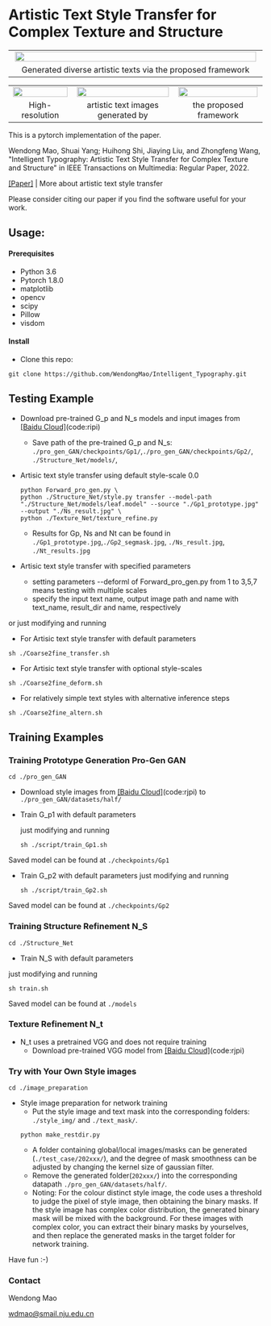 # Artistic Text Style Transfer for Complex Texture and Structure

<table border="0" width='90%'>
 <tr align="center">	
  <td width="18.6%"><img src="https://github.com/WendongMao/Intelligent_Typography/tree/master/picture/example.png" width="99%" ></td>
 </tr>
 <tr align="center">
  <td> Generated diverse artistic texts via the proposed framework
</tr>					 
 </table>
 <table border="0" width='100%'>
 <tr align="center">
  <td width="25%"><img src= "https://raw.githubusercontent.com/WendongMao/Intelligent_Typography/tree/master/picture/love_higres.png" alt="" width="99%" ></td>	
  <td width="40%"><img src= "https://raw.github.com/WendongMao/Intelligent_Typography/tree/master/picture/spring_higres.png"alt="" width="99%" ></td>	
  <td width="35%"><img src="https://raw.github.com/WendongMao/Intelligent_Typography/tree/master/picture/tasty_higres.png" alt="" width="99%" ></td>			
 </tr>					 
 <tr align="center">
  <td> High-resolution <td> artistic text images generated by<td> the proposed framework
</tr>	
</table>

This is a pytorch implementation of the paper.

Wendong Mao, Shuai Yang; Huihong Shi, Jiaying Liu, and Zhongfeng Wang,  "Intelligent Typography: Artistic Text Style Transfer for Complex Texture and Structure"  in IEEE Transactions on Multimedia: Regular Paper, 2022.

[[Paper]](XXXxxxxxx) | More about artistic text style transfer 

Please consider citing our paper if you find the software useful for your work.


## Usage: 

#### Prerequisites
- Python 3.6
- Pytorch 1.8.0
- matplotlib
- opencv
- scipy
- Pillow
- visdom



#### Install
- Clone this repo:
```
git clone https://github.com/WendongMao/Intelligent_Typography.git
```
## Testing Example

- Download pre-trained G_p and N_s models and input images from  [[Baidu Cloud]](https://xxxx)(code:ripi)
  - Save path of the  pre-trained G_p and N_s: `./pro_gen_GAN/checkpoints/Gp1/`,`./pro_gen_GAN/checkpoints/Gp2/`, `./Structure_Net/models/`,


- Artisic text style transfer using default style-scale 0.0
  ```
  python Forward_pro_gen.py \
  python ./Structure_Net/style.py transfer --model-path "./Structure_Net/models/leaf.model" --source "./Gp1_prototype.jpg" --output "./Ns_result.jpg" \
  python ./Texture_Net/texture_refine.py
  ```
  - Results for Gp, Ns and Nt can be found in `./Gp1_prototype.jpg`,`./Gp2_segmask.jpg`, `./Ns_result.jpg`, `./Nt_results.jpg`


- Artisic text style transfer with specified parameters
  - setting parameters --deforml of Forward_pro_gen.py from 1 to 3,5,7 means testing with multiple scales 
  - specify the input text name, output image path and name with text_name, result_dir and name, respectively


 or just modifying and running

- For Artisic text style transfer with default parameters
 ```
 sh ./Coarse2fine_transfer.sh
 ```

- For Artisic text style transfer with optional style-scales
 ```
 sh ./Coarse2fine_deform.sh
 ```

- For relatively simple text styles with alternative inference steps
 ```
 sh ./Coarse2fine_altern.sh
 ```


## Training Examples

### Training Prototype Generation Pro-Gen GAN
```
cd ./pro_gen_GAN
```
- Download style images from  [[Baidu Cloud]](https://xxxxx)(code:rjpi) to `./pro_gen_GAN/datasets/half/`
- Train G_p1 with default parameters

  just modifying and running
  ```
  sh ./script/train_Gp1.sh
  ```
Saved model can be found at `./checkpoints/Gp1`


- Train G_p2 with default parameters
  just modifying and running
  ```
  sh ./script/train_Gp2.sh
  ```
Saved model can be found at `./checkpoints/Gp2`



### Training Structure Refinement N_S
```
cd ./Structure_Net
```

- Train N_S with default parameters

 just modifying and running
 ```
 sh train.sh
 ```
Saved model can be found at `./models`


### Texture Refinement N_t

- N_t uses a pretrained VGG and does not require training
  - Download pre-trained VGG model from  [[Baidu Cloud]](https://xxx)(code:rjpi) 



### Try with Your Own Style images
```
cd ./image_preparation
```
- Style image preparation for network training
  - Put the style image and text mask into the corresponding folders: `./style_img/` and `./text_mask/`.
  ```
  python make_restdir.py
  ```
  - A folder containing global/local images/masks can be generated (`./test_case/202xxx/`), and the degree of mask smoothness can be adjusted by changing the kernel size of gaussian filter.
  - Remove the generated folder(`202xxx/`) into the corresponding datapath `./pro_gen_GAN/datasets/half/`.
  - Noting: For the colour distinct style image, the code uses a threshold to judge the pixel of style image, then obtaining the 
binary masks. If the style image has complex color distribution, the generated binary mask will be mixed with the background. For these images with complex color, you can extract their binary masks by yourselves, and then replace the generated masks in the target folder for network training.

Have fun :-)

### Contact

Wendong Mao

wdmao@smail.nju.edu.cn
